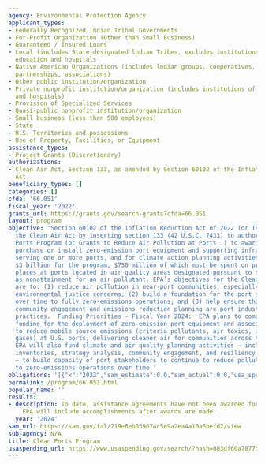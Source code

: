 ```yaml
---
agency: Environmental Protection Agency
applicant_types:
- Federally Recognized lndian Tribal Governments
- For-Profit Organization (Other than Small Business)
- Guaranteed / Insured Loans
- Local (includes State-designated lndian Tribes, excludes institutions of higher
  education and hospitals
- Native American Organizations (includes lndian groups, cooperatives, corporations,
  partnerships, associations)
- Other public institution/organization
- Private nonprofit institution/organization (includes institutions of higher education
  and hospitals)
- Provision of Specialized Services
- Quasi-public nonprofit institution/organization
- Small business (less than 500 employees)
- State
- U.S. Territories and possessions
- Use of Property, Facilities, or Equipment
assistance_types:
- Project Grants (Discretionary)
authorizations:
- Clean Air Act, Section 133, as amended by Section 60102 of the Inflation Reduction
  Act.
beneficiary_types: []
categories: []
cfda: '66.051'
fiscal_year: '2022'
grants_url: https://grants.gov/search-grants?cfda=66.051
layout: program
objective: 'Section 60102 of the Inflation Reduction Act of 2022 (or IRA) amended
  the Clean Air Act by inserting section 133 (42 U.S.C. 7433) to authorize EPA’s Clean
  Ports Program (or Grants to Reduce Air Pollution at Ports  ) to award grants to
  purchase or install zero-emission port equipment and supporting infrastructure,
  serving one or more ports, and for climate action planning activities. IRA appropriates
  $3 billion for the program, $750 million of which must be spent on projects taking
  places at ports located in air quality areas designated pursuant to section 107
  as nonattainment for an air pollutant. EPA’s objectives for the Clean Ports Program
  are to: (1) reduce air pollution in near-port communities, especially those with
  environmental justice concerns; (2) build a foundation for the port sector to transition
  over time to fully zero-emissions operations; and (3) help ensure that meaningful
  community engagement and emissions reduction planning are port industry standard
  practices.  Funding Priorities - Fiscal Year 2024:  EPA plans to competitively award
  funding for the deployment of zero-emission port equipment and associated infrastructure
  to reduce mobile source emissions (criteria pollutants, air toxics, and greenhouse
  gases) at U.S. ports, delivering cleaner air for communities across the country.
  EPA will also fund climate and air quality planning activities – including emissions
  inventories, strategy analysis, community engagement, and resiliency measure identification
  – to build capacity of port stakeholders to continue to reduce pollution and transition
  to zero-emissions operations over time.'
obligations: '[{"x":"2022","sam_estimate":0.0,"sam_actual":0.0,"usa_spending_actual":0.0},{"x":"2023","sam_estimate":0.0,"sam_actual":0.0,"usa_spending_actual":0.0},{"x":"2024","sam_estimate":2940000000.0,"sam_actual":0.0,"usa_spending_actual":0.0}]'
permalink: /program/66.051.html
popular_name: ''
results:
- description: To date, assistance agreements have not been awarded for this program.
    EPA will include accomplishments after awards are made.
  year: '2024'
sam_url: https://sam.gov/fal/219e6eb039674c5e9a2ea4a10a6befd2/view
sub-agency: N/A
title: Clean Ports Program
usaspending_url: https://www.usaspending.gov/search/?hash=083df60a78775a14b84429f8cca2087a
---
```


